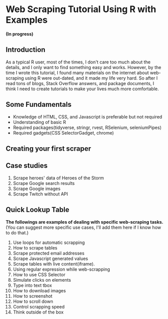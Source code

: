 # Web Scraping Tutorial Using R with Examples

**(In progress)**

## Introduction

As a typical R user, most of the times, I don't care too much about the details, and I only want to find something easy and works. However, by the time I wrote this tutorial, I found many materials on the internet about web-scraping using R were out-dated, and it made my life very hard. So after I read tons of blogs, Stack Overflow answers, and package documents, I think I need to create tutorials to make your lives much more comfortable.

## Some Fundamentals

+ Knowledge of HTML, CSS, and Javascript is preferable but not required
+ Understanding of basic R
+ Required packages(tidyverse, stringr, rvest, RSelenium, seleniumPipes)
+ Required gadgets(CSS SelectorGadget, chrome)

## Creating your first scraper

## Case studies

1. Scrape heroes' data of Heroes of the Storm
2. Scrape Google search results
1. Scrape Google images
3. Scrape Twitch without API


## Quick Lookup Table

**The followings are examples of dealing with specific web-scraping tasks.**  
(You can suggest more specific use cases, I'll add them here if I know how to do that.)

1. Use loops for automatic scrapping
1. How to scrape tables
1. Scrape protected email addresses
2. Scrape Javascript generated values
3. Scrape tables with live content(iframe).
4. Using regular expression while web-scrapping
5. How to use CSS Selector
6. Simulate clicks on elements
7. Type into text tbox
8. How to download images
1. How to screenshot
1. How to scroll down
1. Control scrapping speed
1. Think outside of the box
